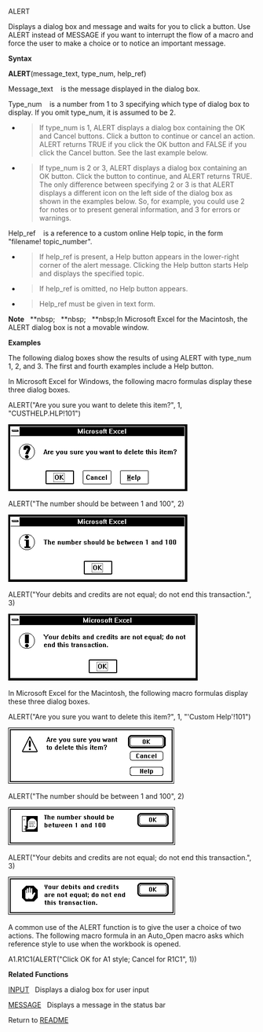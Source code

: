 ALERT

Displays a dialog box and message and waits for you to click a button.
Use ALERT instead of MESSAGE if you want to interrupt the flow of a
macro and force the user to make a choice or to notice an important
message.

**Syntax**

**ALERT**(message\_text, type\_num, help\_ref)

Message\_text&nbsp;&nbsp;&nbsp;&nbsp;is the message displayed in the
dialog box.

Type\_num&nbsp;&nbsp;&nbsp;&nbsp;is a number from 1 to 3 specifying
which type of dialog box to display. If you omit type\_num, it is
assumed to be 2.

  - > If type\_num is 1, ALERT displays a dialog box containing the OK
    > and Cancel buttons. Click a button to continue or cancel an
    > action. ALERT returns TRUE if you click the OK button and FALSE if
    > you click the Cancel button. See the last example below.

  - > If type\_num is 2 or 3, ALERT displays a dialog box containing an
    > OK button. Click the button to continue, and ALERT returns TRUE.
    > The only difference between specifying 2 or 3 is that ALERT
    > displays a different icon on the left side of the dialog box as
    > shown in the examples below. So, for example, you could use 2 for
    > notes or to present general information, and 3 for errors or
    > warnings.


Help\_ref&nbsp;&nbsp;&nbsp;&nbsp;is a reference to a custom online Help
topic, in the form "filename\! topic\_number".

  - > If help\_ref is present, a Help button appears in the lower-right
    > corner of the alert message. Clicking the Help button starts Help
    > and displays the specified topic.

  - > If help\_ref is omitted, no Help button appears.

  - > Help\_ref must be given in text form.


**Note**&nbsp;&nbsp;&nbsp;**nbsp;&nbsp;&nbsp;&nbsp;**nbsp;&nbsp;&nbsp;&nbsp;**nbsp;In Microsoft Excel for the Macintosh, the
ALERT dialog box is not a movable window.

**Examples**

The following dialog boxes show the results of using ALERT with
type\_num 1, 2, and 3. The first and fourth examples include a Help
button.

In Microsoft Excel for Windows, the following macro formulas display
these three dialog boxes.

ALERT("Are you sure you want to delete this item?", 1,
"CUSTHELP.HLP\!101")

![](./media/image3.png)

ALERT("The number should be between 1 and 100", 2)

![](./media/image4.png)

ALERT("Your debits and credits are not equal; do not end this
transaction.", 3)

![](./media/image5.png)

In Microsoft Excel for the Macintosh, the following macro formulas
display these three dialog boxes.

ALERT("Are you sure you want to delete this item?", 1, "'Custom
Help'\!101")

![](./media/image6.png)

ALERT("The number should be between 1 and 100", 2)

![](./media/image7.png)

ALERT("Your debits and credits are not equal; do not end this
transaction.", 3)

![](./media/image8.png)

A common use of the ALERT function is to give the user a choice of two
actions. The following macro formula in an Auto\_Open macro asks which
reference style to use when the workbook is opened.

A1.R1C1(ALERT("Click OK for A1 style; Cancel for R1C1", 1))

**Related Functions**

[INPUT](INPUT.md)&nbsp;&nbsp;&nbsp;Displays a dialog box for user input

[MESSAGE](MESSAGE.md)&nbsp;&nbsp;&nbsp;Displays a message in the status bar



Return to [README](README.md)


